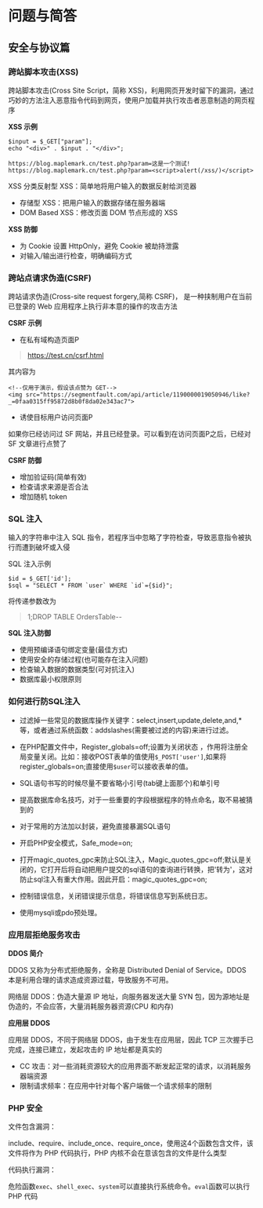 # 问题与简答

## 安全与协议篇

### 跨站脚本攻击(XSS)

跨站脚本攻击(Cross Site Script，简称 XSS)，利用网页开发时留下的漏洞，通过巧妙的方法注入恶意指令代码到网页，使用户加载并执行攻击者恶意制造的网页程序

**XSS 示例**

```
$input = $_GET["param"];
echo "<div>" . $input . "</div>";
```

```
https://blog.maplemark.cn/test.php?param=这是一个测试!
https://blog.maplemark.cn/test.php?param=<script>alert(/xss/)</script>
```

XSS 分类反射型 XSS：简单地将用户输入的数据反射给浏览器

- 存储型 XSS：把用户输入的数据存储在服务器端
- DOM Based XSS：修改页面 DOM 节点形成的 XSS

**XSS 防御**

- 为 Cookie 设置 HttpOnly，避免 Cookie 被劫持泄露
- 对输入/输出进行检查，明确编码方式

### 跨站点请求伪造(CSRF)

跨站请求伪造(Cross-site request forgery,简称 CSRF)， 是一种挟制用户在当前已登录的 Web 应用程序上执行非本意的操作的攻击方法

**CSRF 示例**

- 在私有域构造页面P

> <https://test.cn/csrf.html>

其内容为

```
<!--仅用于演示，假设该点赞为 GET-->
<img src="https://segmentfault.com/api/article/1190000019050946/like?_=0faa0315ff95872d8b0f8da02e343ac7">
```

- 诱使目标用户访问页面P

如果你已经访问过 SF 网站，并且已经登录。可以看到在访问页面P之后，已经对 SF 文章进行点赞了

**CSRF 防御**

- 增加验证码(简单有效)
- 检查请求来源是否合法
- 增加随机 token

### SQL 注入

输入的字符串中注入 SQL 指令，若程序当中忽略了字符检查，导致恶意指令被执行而遭到破坏或入侵

SQL 注入示例

```
$id = $_GET['id'];
$sql = "SELECT * FROM `user` WHERE `id`={$id}";
```

将传递参数改为

> 1;DROP TABLE OrdersTable--

**SQL 注入防御**

- 使用预编译语句绑定变量(最佳方式)
- 使用安全的存储过程(也可能存在注入问题)
- 检查输入数据的数据类型(可对抗注入)
- 数据库最小权限原则

### 如何进行防SQL注入

- 过滤掉一些常见的数据库操作关键字：select,insert,update,delete,and,*等，或者通过系统函数：addslashes(需要被过滤的内容)来进行过滤。


- 在PHP配置文件中，Register_globals=off;设置为关闭状态 ，作用将注册全局变量关闭。比如：接收POST表单的值使用`$_POST['user']`,如果将register_globals=on;直接使用`$user`可以接收表单的值。


- SQL语句书写的时候尽量不要省略小引号(tab键上面那个)和单引号


- 提高数据库命名技巧，对于一些重要的字段根据程序的特点命名，取不易被猜到的


- 对于常用的方法加以封装，避免直接暴漏SQL语句


- 开启PHP安全模式，Safe_mode=on;


- 打开magic_quotes_gpc来防止SQL注入，Magic_quotes_gpc=off;默认是关闭的，它打开后将自动把用户提交的sql语句的查询进行转换，把'转为\'，这对防止sql注入有重大作用。因此开启：magic_quotes_gpc=on;


- 控制错误信息，关闭错误提示信息，将错误信息写到系统日志。


- 使用mysqli或pdo预处理。

### 应用层拒绝服务攻击

**DDOS 简介**

DDOS 又称为分布式拒绝服务，全称是 Distributed Denial of Service。DDOS 本是利用合理的请求造成资源过载，导致服务不可用。

网络层 DDOS：伪造大量源 IP 地址，向服务器发送大量 SYN 包，因为源地址是伪造的，不会应答，大量消耗服务器资源(CPU 和内存)

**应用层 DDOS**

应用层 DDOS，不同于网络层 DDOS，由于发生在应用层，因此 TCP 三次握手已完成，连接已建立，发起攻击的 IP 地址都是真实的

- CC 攻击：对一些消耗资源较大的应用界面不断发起正常的请求，以消耗服务器端资源
- 限制请求频率：在应用中针对每个客户端做一个请求频率的限制

### PHP 安全

文件包含漏洞：

include、require、include_once、require_once，使用这4个函数包含文件，该文件将作为 PHP 代码执行，PHP 内核不会在意该包含的文件是什么类型

代码执行漏洞：

危险函数`exec`、`shell_exec`、`system`可以直接执行系统命令。`eval`函数可以执行 PHP 代码